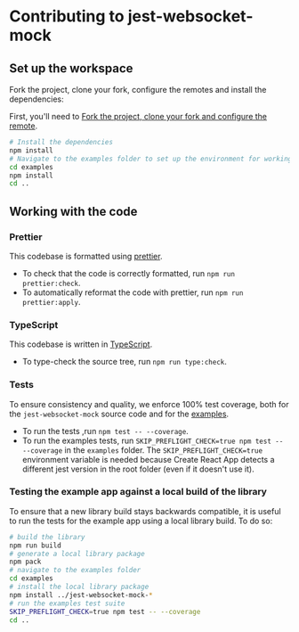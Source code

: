 # Contributing to jest-websocket-mock

## Set up the workspace

Fork the project, clone your fork, configure the remotes and install the dependencies:

First, you'll need to [Fork the project, clone your fork and configure the remote](https://guides.github.com/activities/forking/).

```bash
# Install the dependencies
npm install
# Navigate to the examples folder to set up the environment for working on the examples
cd examples
npm install
cd ..
```

## Working with the code

### Prettier

This codebase is formatted using [prettier](https://prettier.io/).

- To check that the code is correctly formatted, run `npm run prettier:check`.
- To automatically reformat the code with prettier, run `npm run prettier:apply`.

### TypeScript

This codebase is written in [TypeScript](https://www.typescriptlang.org/).

- To type-check the source tree, run `npm run type:check`.

### Tests

To ensure consistency and quality, we enforce 100% test coverage, both for the `jest-websocket-mock` source code and for the [examples](https://github.com/romgain/jest-websocket-mock/blob/master/examples/src).

- To run the tests ,run `npm test -- --coverage`.
- To run the examples tests, run `SKIP_PREFLIGHT_CHECK=true npm test -- --coverage` in the `examples` folder. The `SKIP_PREFLIGHT_CHECK=true` environment variable is needed because Create React App detects a different jest version in the root folder (even if it doesn't use it).

### Testing the example app against a local build of the library

To ensure that a new library build stays backwards compatible,
it is useful to run the tests for the example app using a local library build.
To do so:

```bash
# build the library
npm run build
# generate a local library package
npm pack
# navigate to the examples folder
cd examples
# install the local library package
npm install ../jest-websocket-mock-*
# run the examples test suite
SKIP_PREFLIGHT_CHECK=true npm test -- --coverage
cd ..
```
